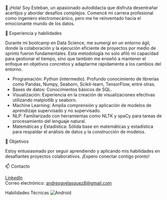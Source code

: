 👋 ¡Hola! Soy Esteban, un apasionado autodidacta que disfruta desentrañar acertijos y abordar desafíos complejos. Comencé mi carrera profesional como ingeniero electromecánico, pero me he reinventado hacia el emocionante mundo de los datos.

💼 Experiencia y habilidades

Durante mi bootcamp en Data Science, me sumergí en un entorno ágil, donde la colaboración y la ejecución eficiente de proyectos por medio de sprints fueron fundamentales. Esta metodología no solo afiló mi capacidad para gestionar el tiempo, sino que también me enseñó a mantener el enfoque en objetivos concretos y adaptarme rápidamente a los cambios del entorno.

- Programación: Python (intermedio). Profundo conocimiento de librerías como Pandas, Numpy, Seaborn, Scikit-learn, TensorFlow, entre otras.
- Bases de datos: Conocimientos básicos de SQL.
- Visualización: Experiencia en la creación de visualizaciones efectivas utilizando matplotlib y seaborn.
- Machine Learning: Amplia comprensión y aplicación de modelos de aprendizaje supervisado y no supervisado.
- NLP: Familiarizado con herramientas como NLTK y spaCy para tareas de procesamiento del lenguaje natural.
- Matemáticas y Estadística: Sólida base en matemáticas y estadística para respaldar el análisis de datos y la construcción de modelos.

🚀 Objetivos

Estoy entusiasmado por seguir aprendiendo y aplicando mis habilidades en desafiantes proyectos colaborativos. ¡Espero conectar contigo pronto!

📫 Contacto

[LinkedIn](https://www.linkedin.com/in/andres946)  
Correo electrónico: andresgvelasquez8@gmail.com

Habilidades Técnicas
![Android](https://img.shields.io/badge/Python-you_like-blue)</br>
